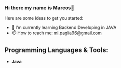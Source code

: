 ### Hi there my name is Marcos👋

<!--
**MarLea11/MarLea11** is a ✨ _special_ ✨ repository because its `README.md` (this file) appears on your GitHub profile.

Here are some ideas to get you started:

- 🔭 I’m currently working on ...
- 🌱 I’m currently learning 
- 👯 I’m looking to collaborate on ...
- 🤔 I’m looking for help with ...
- 💬 Ask me about ...
- 📫 How to reach me: ...
- 😄 Pronouns: ...
- ⚡ Fun fact: ...
-->

Here are some ideas to get you started:

- 🌱 I’m currently learning Backend Developing in JAVA
- 📫 How to reach me: ml.paglia96@gmail.com

## **Programming Languages & Tools:**
- **Java**
